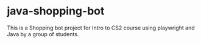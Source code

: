 # java-shopping-bot
This is a Shopping bot project for Intro to CS2 course using playwright and Java by a group of students.
